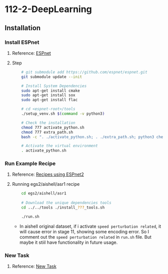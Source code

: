 # 112-2-DeepLearning

## Installation

### Install ESPnet

1. Reference: [ESPnet](https://espnet.github.io/espnet/installation.html#step-2-installation-espnet)

2. Step

    ```bash
        # git submodule add https://github.com/espnet/espnet.git
        git submodule update --init

        # Install System Dependencies
        sudo apt-get install cmake
        sudo apt-get install sox
        sudo apt-get install flac

        # cd <espnet-root>/tools
        ./setup_venv.sh $(command -v python3)

        # Check the installation
        chmod 777 activate_python.sh
        chmod 777 extra_path.sh
        bash -c ". ./activate_python.sh; . ./extra_path.sh; python3 check_install.py"

        # Activate the virtual environment
        . activate_python.sh
    ```

### Run Example Recipe

1. Reference: [Recipes using ESPnet2](https://espnet.github.io/espnet/espnet2_tutorial.html)

2. Running egs2/aishell/asr1 recipe

    ```bash
        cd egs2/aishell/asr1
        
        # Download the unique dependencies tools
        cd ../../tools ./install_???_tools.sh

        ./run.sh
    ```

    - In aishell original dataset, if i activate `speed perturbation related`, it will cause error in stage 11, showing some encoding error. So I comment out the `speed perturbation related` in `run.sh` file. But maybe it stiil have functionality in future usage.

### New Task

1. Reference: [New Task](https://espnet.github.io/espnet/notebook/espnet2_new_task_tutorial_CMU_11751_18781_Fall2022.html)